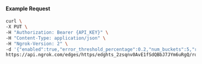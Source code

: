 <!-- Code generated for API Clients. DO NOT EDIT. -->

#### Example Request

```bash
curl \
-X PUT \
-H "Authorization: Bearer {API_KEY}" \
-H "Content-Type: application/json" \
-H "Ngrok-Version: 2" \
-d '{"enabled":true,"error_threshold_percentage":0.2,"num_buckets":5,"rolling_window":300,"tripped_duration":120,"volume_threshold":20}' \
https://api.ngrok.com/edges/https/edghts_2zsqnv0AvE1fSdQBbJ7JYm6uRgQ/routes/edghtsrt_2zsqnvWmRfAjq1he0FD0FDOPlqH/circuit_breaker
```
